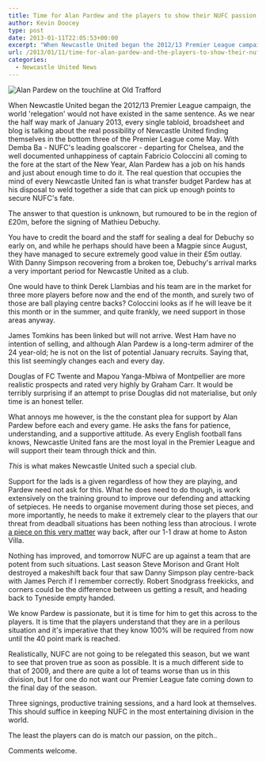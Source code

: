 ```yaml
---
title: Time for Alan Pardew and the players to show their NUFC passion
author: Kevin Doocey
type: post
date: 2013-01-11T22:05:53+00:00
excerpt: "When Newcastle United began the 2012/13 Premier League campaign, the world 'relegation' would not have existed in the same sentence. As we near the half way mark.."
url: /2013/01/11/time-for-alan-pardew-and-the-players-to-show-their-nufc-passion/
categories:
  - Newcastle United News
---
```


![Alan Pardew on the touchline at Old Trafford](https://www.tynetime.com/wp-content/uploads/2013/01/Alan-Pardew-Old-Trafford.jpg "Pardew - Facing arguably the biggest challenge of his managerial career")

When Newcastle United began the 2012/13 Premier League campaign, the world 'relegation' would not have existed in the same sentence. As we near the half way mark of January 2013, every single tabloid, broadsheet and blog is talking about the real possibility of Newcastle United finding themselves in the bottom three of the Premier League come May. With Demba Ba - NUFC's leading goalscorer - departing for Chelsea, and the well documented unhappiness of captain Fabricio Coloccini all coming to the fore at the start of the New Year, Alan Pardew has a job on his hands and just about enough time to do it. The real question that occupies the mind of every Newcastle United fan is what transfer budget Pardew has at his disposal to weld together a side that can pick up enough points to secure NUFC's fate.

The answer to that question is unknown, but rumoured to be in the region of £20m, before the signing of Mathieu Debuchy.

You have to credit the board and the staff for sealing a deal for Debuchy so early on, and while he perhaps should have been a Magpie since August, they have managed to secure extremely good value in their £5m outlay. With Danny Simpson recovering from a broken toe, Debuchy's arrival marks a very important period for Newcastle United as a club.

One would have to think Derek Llambias and his team are in the market for three more players before now and the end of the month, and surely two of those are ball playing centre backs? Coloccini looks as if he will leave be it this month or in the summer, and quite frankly, we need support in those areas anyway.

James Tomkins has been linked but will not arrive. West Ham have no intention of selling, and although Alan Pardew is a long-term admirer of the 24 year-old; he is not on the list of potential January recruits. Saying that, this list seemingly changes each and every day.

Douglas of FC Twente and Mapou Yanga-Mbiwa of Montpellier are more realistic prospects and rated very highly by Graham Carr. It would be terribly surprising if an attempt to prise Douglas did not materialise, but only time is an honest teller.

What annoys me however, is the the constant plea for support by Alan Pardew before each and every game. He asks the fans for patience, understanding, and a supportive attitude. As every English football fans knows, Newcastle United fans are the most loyal in the Premier League and will support their team through thick and thin.

_This_ is what makes Newcastle United such a special club.

Support for the lads is a given regardless of how they are playing, and Pardew need not ask for this. What he does need to do though, is work extensively on the training ground to improve our defending and attacking of setpieces. He needs to organise movement during those set pieces, and more importantly, he needs to make it extremely clear to the players that our threat from deadball situations has been nothing less than atrocious. I wrote [a piece on this very matter](https://www.tynetime.com/2012/09/02/newcastle-uniteds-corners-against-villa-nothing-short-of-shocking/) way back, after our 1-1 draw at home to Aston Villa.

Nothing has improved, and tomorrow NUFC are up against a team that are potent from such situations. Last season Steve Morison and Grant Holt destroyed a makeshift back four that saw Danny Simpson play centre-back with James Perch if I remember correctly. Robert Snodgrass freekicks, and corners could be the difference between us getting a result, and heading back to Tyneside empty handed.

We know Pardew is passionate, but it is time for him to get this across to the players. It is time that the players understand that they are in a perilous situation and it's imperative that they know 100% will be required from now until the 40 point mark is reached.

Realistically, NUFC are not going to be relegated this season, but we want to see that proven true as soon as possible. It is a much different side to that of 2009, and there are quite a lot of teams worse than us in this division, but I for one do not want our Premier League fate coming down to the final day of the season.

Three signings, productive training sessions, and a hard look at themselves. This should suffice in keeping NUFC in the most entertaining division in the world.

The least the players can do is match our passion, on the pitch..

Comments welcome.
